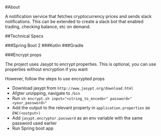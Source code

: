 #About

A notification service that fetches cryptocurrency prices and sends slack notifications. This can be extended to create a slack bot that enabled trading, checking balance, etc on demand.



##Technical Specs

###Spring Boot 2
###Kotlin
###Gradle


###Encrypt props

The project uses Jasypt to encrypt properties. This is optional, you can
use properties without encryption if you want

However, follow the steps to use encrypted props

- Download jasypt from `http://www.jasypt.org/download.html`
- Afgter unzipping, navigate to `/bin`
- Run `sh encrypt.sh input="<string_to_encode>" password="<your_password>" `
- Add the output to the relevant property in `application.properties` as `ENC(<output>)`
- Add `jasypt.encryptor.password` as an env variable with the same password used earlier
- Run Spring boot app
